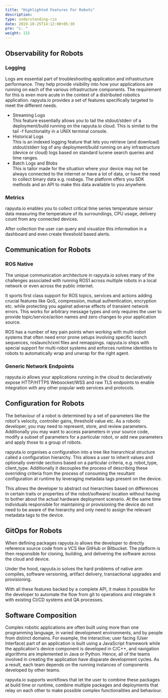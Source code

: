```yaml
---
title: "Highlighted Features For Robots"
description:
type: understanding-rio
date: 2019-10-25T14:12:00+05:30
pre: "c. "
weight: 115
---
```

## Observability for Robots
### Logging
Logs are essential part of troubleshooting application and infrastructure
performance. They help provide visibility into how your applications are
running on each of the various infrastructure components. The requirement
for this is even more acute in the context of a distributed robotics
application. rapyuta.io provides a set of features specifically targeted
to meet the different needs.

* Streaming Logs    
  This feature essentially allows you to tail the stdout/stderr of a
  deployment/build running on the rapyuta.io cloud. This is similat to
  the tail -f functionality in a UNIX terminal console.
* Historical Logs    
  This is an indexed logging feature that lets you retrieve (and download)
  stdout/stderr log of any deployment/build running on any
  infrastructure (device or cloud) logs based on standard
  lucene search queries and time ranges.
* Batch Logs and Blobs    
  This is tailor made for the situation where your device may not be
  always connected to the internet or have a lot of data, or have the
  need to collect binary data e.g. rosbags. The platform offers you
  SDK methods and an API to make this data available to you anywhere.

### Metrics
rapyuta.io enables you to collect critical time series temperature
sensor data measuring the temperature of its surroundings, CPU
usage, delivery count from any connected devices.

After collection the user can query and visualize this information
in a dashboard and even create threshold based alerts.

## Communication for Robots
### ROS Native
The unique communication architecture in rapyuta.io solves many of
the challenges associated with running ROS1 across multiple robots
in a local network or even across the public internet.

It sports first class support for ROS topics, services and actions
adding crucial features like QoS, compression, mutual authentication,
encryption etc. while protecting you against adverse effects of
transient network errors. This works for arbitrary message types
and only requires the user to provide topic/service/action names
and zero changes to your application source.

ROS has a number of key pain points when working with multi-robot
systems that often need error prone setups involving specific
launch sequences, roslaunch/xml files and remappings.
rapyuta.io ships with special support for multi-robot systems
and enforces runtime identities to robots to automatically
wrap and unwrap for the right agent.

### Generic Network Endpoints
rapyuta.io allows your applications running in the cloud to declaratively
expose HTTP/HTTPS Websocket/WSS and raw TLS endpoints to enable
integration with any other popular web services and protocols.

## Configuration for Robots
The behaviour of a robot is determined by a set of parameters like
the robot's velocity, controller gains, threshold value etc. As a
robotic developer, you may need to represent, store, and review
parameters. Additionally you may want to access parameters in your
source code, modify a subset of parameters for a particular robot,
or add new parameters and apply those to a group of robots.

rapyuta.io organises a configuration into a tree like hierarchical
structure called a configuration hierarchy. This allows a user to
inherit values and optionally override sections based on a
particular criteria, e.g. robot_type, client_type.
Additionally it decouples the process of describing these overriding
criteria from the process of consuming the resultant configuration
at runtime by leveraging metadata tags present on the device.

This allows the developer to abstract out hierarchies based on
differences in certain traits or properties of the robot/software/
location without having to bother about the actual hardware
deployment scenario. At the same time individuals responsible for
maintaining or provisioning the device do not need to be aware
of the hierarchy and only need to assign the relevant metadata
tags to the device.

## GitOps for Robots
When defining packages rapyuta.io allows the developer to directly
reference source code from a VCS like GitHub or Bitbucket. The
platform is then responsible for cloning, building, and delivering
the software across the cloud and device.

Under the hood, rapyuta.io solves the hard problems of native arm
compiles, software versioning, artifact delivery, transactional
upgrades and provisioning.

With all these features backed by a complete API, it makes it
possible for the developer to automate the flow from git to
operations and integrate it with existing CI/CD systems and QA
processes.

## Software Composition
Complex robotic applications are often built using more than one
programming language, in varied development environments, and by
people from distinct domains. For example, the interactive; user
facing (User Interface) part of an application is built using
a JavaScript framework while the application's device component
is developed in C/C++, and navigation algorithms are implemented
in Java or Python. Hence, all of the teams involved in creating
the application have disparate development cycles. As a result,
each team depends on the running instances of components developed
by other teams.

rapyuta.io supports workflows that let the user to combine these
packages at build time or runtime, combine multiple packages
and deployments that relay on each other to make possible
complex functionalities and behaviour.
